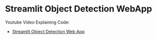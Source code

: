 # Streamlit Object Detection WebApp

Youtube Video Explaining Code:

* [Streamlit Object Detection Web App](https://www.youtube.com/watch?v=704KeHR4NVg)

